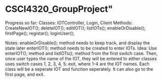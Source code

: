 # CSCI4320_GroupProject" 

Progress so far:
Classes: IOTController, Login, Client
Methods: CreateNewIOT(); deleteIOT(); editIOT(); listIOTs(); enableOrDisable(); firstPage(); registar(); loginUser();

Notes: 
enableOrDisable(); method needs to keep track, and display the state later
enterIOT(); method needs to be created to enter IOTs. Idea: Use enterIOT(); method and listIOTs(); method from the first switch case.
Then, once user types the name of the IOT, they will be entered to either classes uses switch cases 1, 2, 3, 4, 5: exit, where 1-4 are the IOT names.
Each class will be a seperate IOT and function seperately. It can also go to the first page, and exit.